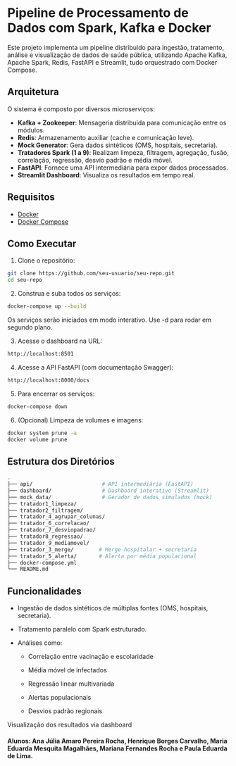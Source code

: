 #  Pipeline de Processamento de Dados com Spark, Kafka e Docker

Este projeto implementa um pipeline distribuído para ingestão, tratamento, análise e visualização de dados de saúde pública, utilizando Apache Kafka, Apache Spark, Redis, FastAPI e Streamlit, tudo orquestrado com Docker Compose.

##  Arquitetura

O sistema é composto por diversos microserviços:

- **Kafka + Zookeeper**: Mensageria distribuída para comunicação entre os módulos.
- **Redis**: Armazenamento auxiliar (cache e comunicação leve).
- **Mock Generator**: Gera dados sintéticos (OMS, hospitais, secretaria).
- **Tratadores Spark (1 a 9)**: Realizam limpeza, filtragem, agregação, fusão, correlação, regressão, desvio padrão e média móvel.
- **FastAPI**: Fornece uma API intermediária para expor dados processados.
- **Streamlit Dashboard**: Visualiza os resultados em tempo real.

##  Requisitos

- [Docker](https://www.docker.com/)
- [Docker Compose](https://docs.docker.com/compose/)

##  Como Executar

1. Clone o repositório:

```bash
git clone https://github.com/seu-usuario/seu-repo.git
cd seu-repo
```

2. Construa e suba todos os serviços:

```bash
docker-compose up --build

```
Os serviços serão iniciados em modo interativo. Use -d para rodar em segundo plano.

3. Acesse o dashboard na URL:

```bash
http://localhost:8501

```

4. Acesse a API FastAPI (com documentação Swagger):

```bash
http://localhost:8000/docs

```

5. Para encerrar os serviços:

```bash
docker-compose down

```

6. (Opcional) Limpeza de volumes e imagens:

```bash
docker system prune -a
docker volume prune

```

##  Estrutura dos Diretórios

```bash
.
├── api/                      # API intermediária (FastAPI)
├── dashboard/                # Dashboard interativo (Streamlit)
├── mock_data/                # Gerador de dados simulados (mock)
├── tratador1_limpeza/
├── tratador2_filtragem/
├── tratador_4_agrupar_colunas/
├── tratador_6_correlacao/
├── tratador_7_desviopadrao/
├── tratador8_regressao/
├── tratador_9_mediamovel/
├── tratador_3_merge/        # Merge hospitalar + secretaria
├── tratador_5_alerta/       # Alerta por média populacional
├── docker-compose.yml
└── README.md

```



## Funcionalidades

- Ingestão de dados sintéticos de múltiplas fontes (OMS, hospitais, secretaria).

- Tratamento paralelo com Spark estruturado.

- Análises como:

    - Correlação entre vacinação e escolaridade

    - Média móvel de infectados

    - Regressão linear multivariada

    - Alertas populacionais

    - Desvios padrão regionais

Visualização dos resultados via dashboard


#### Alunos: Ana Júlia Amaro Pereira Rocha, Henrique Borges Carvalho, Maria Eduarda Mesquita Magalhães, Mariana Fernandes Rocha e Paula Eduarda de Lima.
